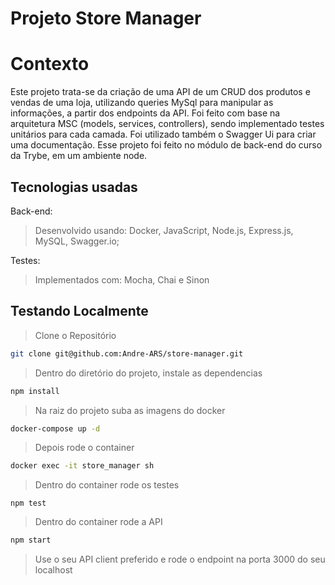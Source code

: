 # Projeto Store Manager

# Contexto

Este projeto trata-se da criação de uma API de um CRUD dos produtos e vendas de uma loja, utilizando queries MySql para manipular as informações, a partir dos endpoints da API. Foi feito com base na arquitetura MSC (models, services, controllers), sendo implementado testes unitários para cada camada. Foi utilizado também o Swagger Ui para criar uma documentação. Esse projeto foi feito no módulo de back-end do curso da Trybe, em um ambiente node.

## Tecnologias usadas

Back-end:

> Desenvolvido usando: Docker, JavaScript, Node.js, Express.js, MySQL, Swagger.io;

Testes:

> Implementados com: Mocha, Chai e Sinon

## Testando Localmente

> Clone o Repositório

```bash
git clone git@github.com:Andre-ARS/store-manager.git
```

> Dentro do diretório do projeto, instale as dependencias

```bash
npm install
```

> Na raiz do projeto suba as imagens do docker

```bash
docker-compose up -d
```

> Depois rode o container 

```bash
docker exec -it store_manager sh 
```

> Dentro do container rode os testes

```shell
npm test
```

> Dentro do container rode a API

```bash
npm start
```

> Use o seu API client preferido e rode o endpoint na porta 3000 do seu localhost
